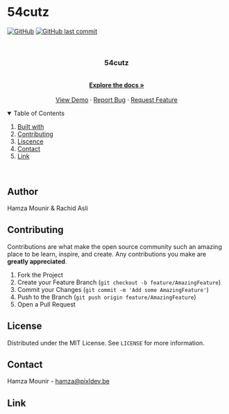 # 54cutz

[![GitHub](https://img.shields.io/github/license/mashape/apistatus.svg)](https://github.com/hamzaPixl/54cutz/blob/master/LICENSE)
[![GitHub last commit](https://img.shields.io/github/last-commit/google/skia.svg)](https://github.com/hamzaPixl/54cutz/commits/master)

<br />
<p align="center">
  <h3 align="center">54cutz</h3>

  <p align="center">
    <br />
    <a href="https://github.com/hamzaPixl/54cutz/blob/master/README.md"><strong>Explore the docs »</strong></a>
    <br />
    <br />
    <a href="https://54cutz.com/">View Demo</a>
    ·
    <a href="https://github.com/hamzaPixl/54cutz/issues">Report Bug</a>
    ·
    <a href="https://github.com/hamzaPixl/54cutz/issues">Request Feature</a>
  </p>
</p>

<details open="open">
  <summary>Table of Contents</summary>
  <ol>
    <li><a href="#built with">Built with</a></li>
    <li><a href="#contributting">Contributing</a></li>
    <li><a href="#liscence">Liscence</a></li>
    <li><a href="#contact">Contact</a></li>
    <li><a href="#link">Link</a></li>
  </ol>
</details>

<br>

## Author

Hamza Mounir & Rachid Asli

## Contributing

Contributions are what make the open source community such an amazing place to be learn, inspire, and create. Any contributions you make are **greatly appreciated**.

1. Fork the Project
2. Create your Feature Branch (`git checkout -b feature/AmazingFeature`)
3. Commit your Changes (`git commit -m 'Add some AmazingFeature'`)
4. Push to the Branch (`git push origin feature/AmazingFeature`)
5. Open a Pull Request

## License

Distributed under the MIT License. See `LICENSE` for more information.

## Contact

Hamza Mounir - hamza@pixldev.be

## Link
